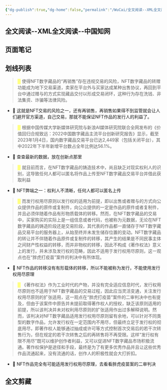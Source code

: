 ```yaml
---
{"dg-publish":true,"dg-home":false,"permalink":"/WuCai/全文阅读--XML全文阅读--中国知网-H8DC2CM/","dgPassFrontmatter":true}
---
```



## 全文阅读--XML全文阅读--中国知网 

## 页面笔记


## 划线列表
> <font color="#FFFF83">█  </font>使得NFT数字藏品的“再销售”存在违规交易的风险，NFT数字藏品的转赠功能成为地下交易渠道，卖家在平台外与买家达成某种出售协议，再回到平台中通过赠与的方式实现藏品交付以形成交易闭环，这种行为存在洗钱、非法集资、诈骗等法律风险。
- 📝 这就是NFT交易的风险之一，还有再销售，再销售如果得不到监管就会让人们避开官方渠道，自己交易，那就不能保证NFT作品的发行人的利益了。

> <font color="#FFFF83">█  </font>根据中国传媒大学新媒体研究院与新浪AI媒体研究院联合全网发布的《价值回归合规致远：2022中国数字藏品主流平台创新研究报告》显示，截至2023年1月4日，国内数字藏品交易平台已达2,449家（包括关闭平台），其中2022年下半年新增平台数占全年比例达56.1%。
- 📝 查查最新的数据，放在创新点那里

> <font color="#FFFF83">█  </font>就目前而言，在NFT数字藏品的铸造技术中，尚且缺乏对现实权利人的识别，这导致任何人都可以匿名将作品上传至NFT数字藏品交易平台并借此获取利益
- 📝 NFT弊端之一：权利人不清晰，任何人都可以匿名上传

> <font color="#FFFF83">█  </font>而发行权用尽原则以发行权的适用为前提，即以出售或者赠与的方式向公众提供作品的原件或复制件，向公众提供的一定是作品的原件或者复制件，并且必须伴随着作品有形物质载体的转移。然而，在NFT数字藏品的交易中，买家购买的实际上是一组信息或者代码，也被称为元数据，无论在NFT数字藏品的铸造阶段还是交易阶段，其代表的作品都一直储存于NFT数字藏品交易平台的服务器上，从始至终并未发生储存位置的变动。NFT数字藏品的转让并不伴随着作品原件或复制件的转移，其产生的结果是不同民事主体之间财产性权益的转移，而并非物权的转移，因此不构成《著作权法》意义上的发行，并未涉及发行权的范畴，因此不适用于发行权用尽原则，这一观点也在“胖虎打疫苗”案件的判决中有所体现。
- 📝 NFT作品的转移没有有形载体的转移，所以不能被称为发行，不能使用发行权用尽原理

> <font color="#FFFF83">█  </font>《著作权法》作为工业时代的产物，并没有完全适应信息时代，发行权用尽原则也不适用于NFT数字藏品的交易过程，因此应当灵活变通，关注发行权用尽原则的扩张适用，这一观点在“胖虎打疫苗”案件的二审判决中也有提及，但由于该案件中原告并未提前取得著作权人的授权，缺乏该原则适用的前提，所以该判决并未对权利用尽原则的扩张适用作出过多解释说明。然而，该判决对NFT数字藏品适用发行权用尽原则留有余地，可以针对不同类型的数字作品，允许发行权在一定范围内不用尽，但最终立足于发行权的彻底用尽，即著作权人能够通过抽成或许可等方式控制首次交易后的若干次转售行为，但在规定的若干次转售之后的再转售将不再受限。这样“发行权有限不用尽”既可以维护创作者利益，又可以促进NFT数字藏品市场积极流通。著作权保护是途径和手段，最终是为了有更多优秀作品并且让这些优秀作品流通起来，没有流通的话，创作人的积极性就会大打折扣。
- 📝 NFT作品完全有可能适用发行权用尽原理，去看看胖虎疫苗案的二审判决


## 全文剪藏

